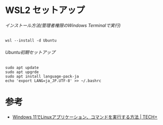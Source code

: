 # WSL2 セットアップ

###### インストール方法(管理者権限のWindows Terminalで実行)

    wsl --install -d Ubuntu

###### Ubuntu初期セットアップ

    sudo apt update
    sudo apt upgrde
    sudo apt install language-pack-ja
    echo 'export LANG=ja_JP.UTF-8' >> ~/.bashrc

# 参考

- [Windows 11でLinuxアプリケーション、コマンドを実行する方法 \| TECH\+](https://news.mynavi.jp/article/20210723-1915331/)

